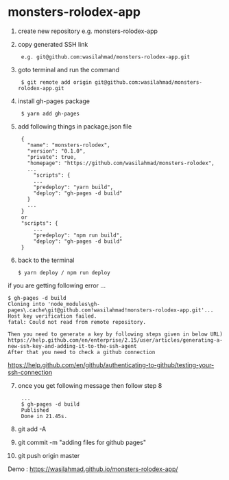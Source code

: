 # monsters-rolodex-app

1. create new repository e.g. monsters-rolodex-app

2. copy generated SSH link 

		e.g. git@github.com:wasilahmad/monsters-rolodex-app.git
   
3. goto terminal and run the command 

   		$ git remote add origin git@github.com:wasilahmad/monsters-rolodex-app.git
   
4. install gh-pages package

   		$ yarn add gh-pages
   
5. add following things in package.json file

		{
		  "name": "monsters-rolodex",
		  "version": "0.1.0",
		  "private": true,
		  "homepage": "https://github.com/wasilahmad/monsters-rolodex",
		  ...
		    "scripts": {
		    ...
		    "predeploy": "yarn build",
		    "deploy": "gh-pages -d build"
		  }
		  ...
		}
		or 
		"scripts": {
			...
			"predeploy": "npm run build",
			"deploy": "gh-pages -d build"
		}

6. back to the terminal

	   $ yarn deploy / npm run deploy
   
  if you are getting following error ...
  
	$ gh-pages -d build
	Cloning into 'node_modules\gh-pages\.cache\git@github.com!wasilahmad!monsters-rolodex-app.git'...
	Host key verification failed.
	fatal: Could not read from remote repository.
	
	Then you need to generate a key by following steps given in below URL)
	https://help.github.com/en/enterprise/2.15/user/articles/generating-a-new-ssh-key-and-adding-it-to-the-ssh-agent
	After that you need to check a github connection
	
  https://help.github.com/en/github/authenticating-to-github/testing-your-ssh-connection
    
7. once you get following message then follow step 8

		...
		$ gh-pages -d build
		Published
		Done in 21.45s.
  
8. git add -A 
9. git commit -m "adding files for github pages"
10. git push origin master

Demo : https://wasilahmad.github.io/monsters-rolodex-app/
